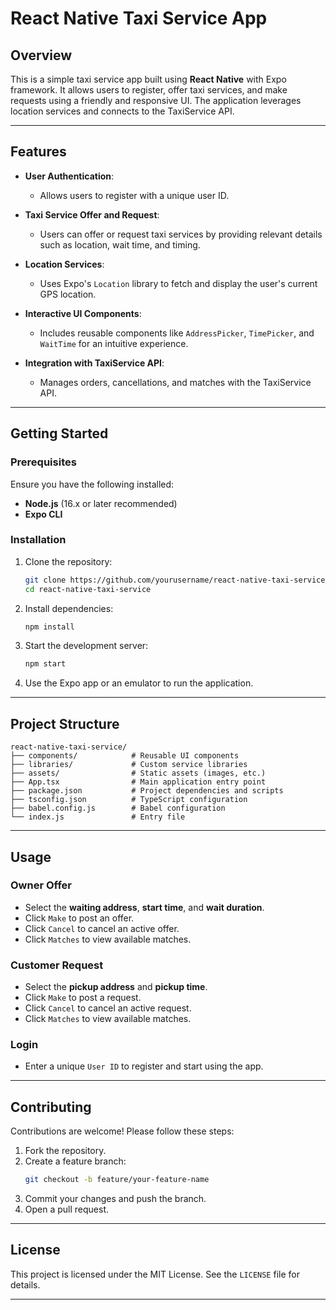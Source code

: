 # React Native Taxi Service App

## Overview
This is a simple taxi service app built using **React Native** with Expo framework. It allows users to register, offer taxi services, and make requests using a friendly and responsive UI. The application leverages location services and connects to the TaxiService API.

---

## Features

- **User Authentication**:
    - Allows users to register with a unique user ID.

- **Taxi Service Offer and Request**:
    - Users can offer or request taxi services by providing relevant details such as location, wait time, and timing.

- **Location Services**:
    - Uses Expo's `Location` library to fetch and display the user's current GPS location.

- **Interactive UI Components**:
    - Includes reusable components like `AddressPicker`, `TimePicker`, and `WaitTime` for an intuitive experience.

- **Integration with TaxiService API**:
    - Manages orders, cancellations, and matches with the TaxiService API.

---

## Getting Started

### Prerequisites

Ensure you have the following installed:

- **Node.js** (16.x or later recommended)
- **Expo CLI**

### Installation

1. Clone the repository:
   ```bash
   git clone https://github.com/yourusername/react-native-taxi-service.git
   cd react-native-taxi-service
   ```

2. Install dependencies:
   ```bash
   npm install
   ```

3. Start the development server:
   ```bash
   npm start
   ```

4. Use the Expo app or an emulator to run the application.

---

## Project Structure

```
react-native-taxi-service/
├── components/            # Reusable UI components
├── libraries/             # Custom service libraries
├── assets/                # Static assets (images, etc.)
├── App.tsx                # Main application entry point
├── package.json           # Project dependencies and scripts
├── tsconfig.json          # TypeScript configuration
├── babel.config.js        # Babel configuration
└── index.js               # Entry file
```

---

## Usage

### Owner Offer
- Select the **waiting address**, **start time**, and **wait duration**.
- Click `Make` to post an offer.
- Click `Cancel` to cancel an active offer.
- Click `Matches` to view available matches.

### Customer Request
- Select the **pickup address** and **pickup time**.
- Click `Make` to post a request.
- Click `Cancel` to cancel an active request.
- Click `Matches` to view available matches.

### Login
- Enter a unique `User ID` to register and start using the app.

---

## Contributing

Contributions are welcome! Please follow these steps:

1. Fork the repository.
2. Create a feature branch:
   ```bash
   git checkout -b feature/your-feature-name
   ```
3. Commit your changes and push the branch.
4. Open a pull request.

---

## License
This project is licensed under the MIT License. See the `LICENSE` file for details.

---
